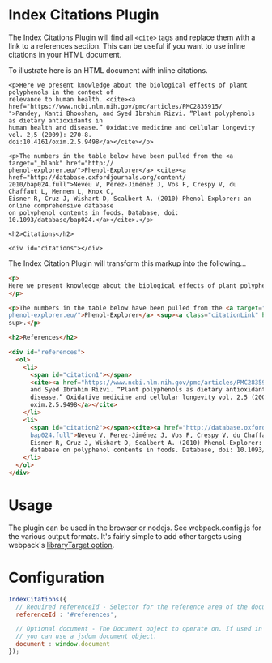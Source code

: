 # Index Citations Plugin

The Index Citations Plugin will find all `<cite>` tags and replace them with a link to a references section. This can be useful if you want to use inline citations in your HTML document.

To illustrate here is an HTML document with inline citations.

```
<p>Here we present knowledge about the biological effects of plant polyphenols in the context of
relevance to human health. <cite><a href="https://www.ncbi.nlm.nih.gov/pmc/articles/PMC2835915/
">Pandey, Kanti Bhooshan, and Syed Ibrahim Rizvi. “Plant polyphenols as dietary antioxidants in
human health and disease.” Oxidative medicine and cellular longevity vol. 2,5 (2009): 270-8.
doi:10.4161/oxim.2.5.9498</a></cite></p>

<p>The numbers in the table below have been pulled from the <a target="_blank" href="http://
phenol-explorer.eu/">Phenol-Explorer</a> <cite><a href="http://database.oxfordjournals.org/content/
2010/bap024.full">Neveu V, Perez-Jiménez J, Vos F, Crespy V, du Chaffaut L, Mennen L, Knox C, 
Eisner R, Cruz J, Wishart D, Scalbert A. (2010) Phenol-Explorer: an online comprehensive database 
on polyphenol contents in foods. Database, doi: 10.1093/database/bap024.</a></cite>.</p>

<h2>Citations</h2>

<div id="citations"></div>
```

The Index Citation Plugin will transform this markup into the following...

```html
<p>
Here we present knowledge about the biological effects of plant polyphenols in the context of relevance to human health. <sup><a class="citationLink" href="#citation1">1</a></sup>
</p>

<p>The numbers in the table below have been pulled from the <a target="_blank" href="http://
phenol-explorer.eu/">Phenol-Explorer</a> <sup><a class="citationLink" href="#citation2">2</a></
sup>.</p>

<h2>References</h2>

<div id="references">
  <ol>
    <li>
      <span id="citation1"></span>
      <cite><a href="https://www.ncbi.nlm.nih.gov/pmc/articles/PMC2835915/">Pandey, Kanti Bhooshan, 
      and Syed Ibrahim Rizvi. “Plant polyphenols as dietary antioxidants in human health and 
      disease.” Oxidative medicine and cellular longevity vol. 2,5 (2009): 270-8. doi:10.4161/
      oxim.2.5.9498</a></cite>
    </li>
    <li>
      <span id="citation2"></span><cite><a href="http://database.oxfordjournals.org/content/2010/
      bap024.full">Neveu V, Perez-Jiménez J, Vos F, Crespy V, du Chaffaut L, Mennen L, Knox C, 
      Eisner R, Cruz J, Wishart D, Scalbert A. (2010) Phenol-Explorer: an online comprehensive 
      database on polyphenol contents in foods. Database, doi: 10.1093/database/bap024.</a></cite>
    </li>
  </ol>
</div>
```

# Usage

The plugin can be used in the browser or nodejs. See webpack.config.js for the various output formats. It's fairly simple to add other targets using webpack's [libraryTarget option](https://webpack.js.org/configuration/output/#outputlibrarytarget).

# Configuration
```javascript
IndexCitations({
  // Required referenceId - Selector for the reference area of the document
  referenceId : '#references',

  // Optional document - The Document object to operate on. If used in nodejs,
  // you can use a jsdom document object.
  document : window.document
});
```
